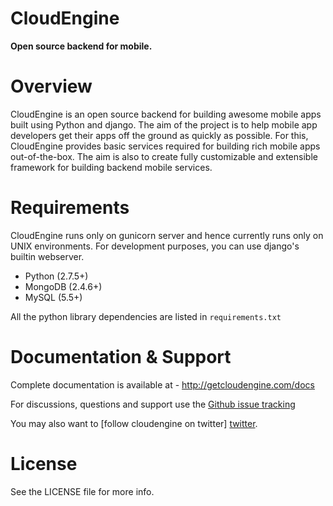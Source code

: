 CloudEngine
===========

**Open source backend for mobile.**


Overview
=========

CloudEngine is an open source backend for building awesome mobile apps built using Python and django.
The aim of the project is to help mobile app developers get their apps off the ground
as quickly as possible. For this, CloudEngine provides basic services
required for building rich mobile apps out-of-the-box. The aim is also to create fully 
customizable and extensible framework for
building backend mobile services.


Requirements
=============
CloudEngine runs only on gunicorn server and hence currently runs only
on UNIX environments. For development purposes, you can use django's builtin webserver.

* Python (2.7.5+)
* MongoDB (2.4.6+)
* MySQL (5.5+)

All the python library dependencies are listed in `requirements.txt`


Documentation & Support
========================

Complete documentation is available at - http://getcloudengine.com/docs

For discussions, questions and support use the [Github issue tracking][issue-tracker]

You may also want to [follow cloudengine on twitter] [twitter]. 



License
========
See the LICENSE file for more info.



[twitter]: https://twitter.com/thecloudengine
[issue-tracker]: https://github.com/cloudengine/CloudEngine/issues
[android-sdk]: https://github.com/cloudengine/Android-SDK
[projectpage]: http://getcloudengine.com
